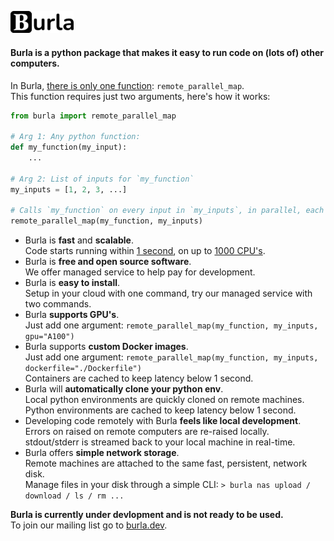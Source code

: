 <br></br>

<img src="/media/logo.png" alt="burla_logo" title="Burla" width="20%" height="auto" />

#### Burla is a python package that makes it easy to run code on (lots of) other computers.

In Burla, <ins>there is only one function</ins>: `remote_parallel_map`.  
This function requires just two arguments, here's how it works:

```python
from burla import remote_parallel_map

# Arg 1: Any python function:
def my_function(my_input):
    ...

# Arg 2: List of inputs for `my_function`
my_inputs = [1, 2, 3, ...]

# Calls `my_function` on every input in `my_inputs`, in parallel, each on a separate computer in the cloud.
remote_parallel_map(my_function, my_inputs)
```

- Burla is **fast** and **scalable**.  
  Code starts running within <u>1 second</u>, on up to <u>1000 CPU's</u>.
- Burla is **free and open source software**.  
  We offer managed service to help pay for development.
- Burla is **easy to install**.  
  Setup in your cloud with one command, try our managed service with two commands.
- Burla **supports GPU's**.  
  Just add one argument: `remote_parallel_map(my_function, my_inputs, gpu="A100")`
- Burla supports **custom Docker images**.  
  Just add one argument: `remote_parallel_map(my_function, my_inputs, dockerfile="./Dockerfile")`  
  Containers are cached to keep latency below 1 second.
- Burla will **automatically clone your python env**.  
  Local python environments are quickly cloned on remote machines.  
  Python environments are cached to keep latency below 1 second.
- Developing code remotely with Burla **feels like local development**.  
  Errors on raised on remote computers are re-raised locally.  
  stdout/stderr is streamed back to your local machine in real-time.
- Burla offers **simple network storage**.  
  Remote machines are attached to the same fast, persistent, network disk.  
  Manage files in your disk through a simple CLI: `> burla nas upload / download / ls / rm ...`

**Burla is currently under devlopment and is not ready to be used.**  
To join our mailing list go to [burla.dev](https://burla.dev/).
